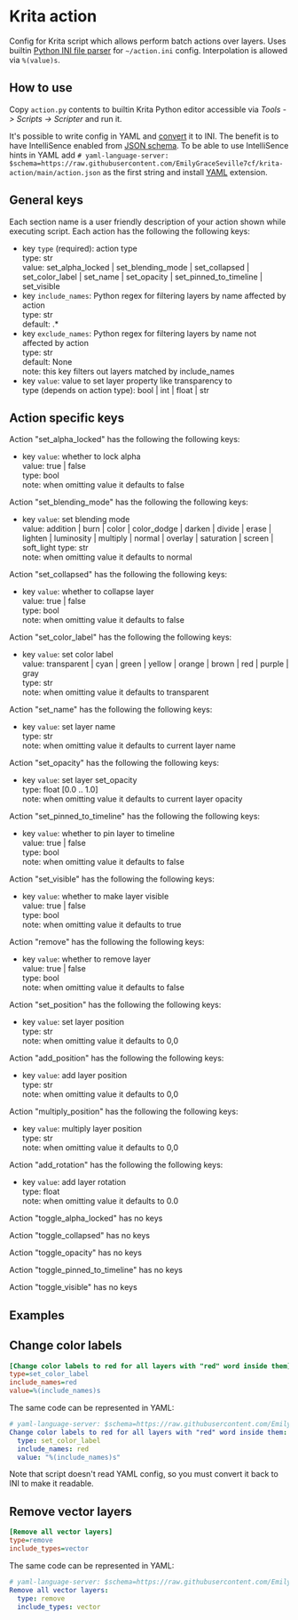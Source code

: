 # Krita action

Config for Krita script which allows perform batch actions over layers. Uses
builtin [Python INI file parser][parser] for `~/action.ini` config.
Interpolation is allowed via `%(value)s`.

[parser]: https://docs.python.org/3/library/configparser.html

## How to use

Copy `action.py` contents to builtin Krita Python editor accessible via
*Tools -> Scripts -> Scripter* and run it.

It's possible to write config in YAML and [convert][converter] it to INI.
The benefit is to have IntelliSence enabled from [JSON schema][schema].
To be able to use IntelliSence hints in YAML add
`# yaml-language-server: $schema=https://raw.githubusercontent.com/EmilyGraceSeville7cf/krita-action/main/action.json`
as the first string and install [YAML][yaml] extension.

[converter]: https://marketplace.visualstudio.com/items?itemName=petli-full.json-to-yaml-and-more
[schema]: https://github.com/EmilyGraceSeville7cf/krita-action/blob/main/action.json
[yaml]: https://marketplace.visualstudio.com/items?itemName=redhat.vscode-yaml

## General keys

Each section name is a user friendly description of your action shown
while executing script. Each action has the following the following keys:

- key `type` (required): action type  
  type: str  
  value: set_alpha_locked | set_blending_mode | set_collapsed |
    set_color_label | set_name | set_opacity |
    set_pinned_to_timeline | set_visible  
- key `include_names`: Python regex for filtering layers by name affected by
    action  
  type: str  
  default: .*
- key `exclude_names`: Python regex for filtering layers by name not affected
    by action  
  type: str  
  default: None  
  note: this key filters out layers matched by include_names
- key `value`: value to set layer property like transparency to  
  type (depends on action type): bool | int | float | str

## Action specific keys

Action "set_alpha_locked" has the following the following keys:

- key `value`: whether to lock alpha  
  value: true | false  
  type: bool  
  note: when omitting value it defaults to false

Action "set_blending_mode" has the following the following keys:

- key `value`: set blending mode  
  value: addition | burn | color | color_dodge |
    darken | divide | erase | lighten | luminosity | multiply | normal |
    overlay | saturation | screen | soft_light
  type: str  
  note: when omitting value it defaults to normal

Action "set_collapsed" has the following the following keys:

- key `value`: whether to collapse layer  
  value: true | false  
  type: bool  
  note: when omitting value it defaults to false

Action "set_color_label" has the following the following keys:

- key `value`: set color label  
  value: transparent | cyan | green | yellow | orange | brown | red |
    purple | gray  
  type: str  
  note: when omitting value it defaults to transparent

Action "set_name" has the following the following keys:

- key `value`: set layer name  
  type: str  
  note: when omitting value it defaults to current layer name

Action "set_opacity" has the following the following keys:

- key `value`: set layer set_opacity  
  type: float [0.0 .. 1.0]  
  note: when omitting value it defaults to current layer opacity

Action "set_pinned_to_timeline" has the following the following keys:

- key `value`: whether to pin layer to timeline  
  value: true | false  
  type: bool  
  note: when omitting value it defaults to false

Action "set_visible" has the following the following keys:

- key `value`: whether to make layer visible  
  value: true | false  
  type: bool  
  note: when omitting value it defaults to true

Action "remove" has the following the following keys:

- key `value`: whether to remove layer  
  value: true | false  
  type: bool  
  note: when omitting value it defaults to false

Action "set_position" has the following the following keys:

- key `value`: set layer position  
  type: str  
  note: when omitting value it defaults to 0,0

Action "add_position" has the following the following keys:

- key `value`: add layer position  
  type: str  
  note: when omitting value it defaults to 0,0

Action "multiply_position" has the following the following keys:

- key `value`: multiply layer position  
  type: str  
  note: when omitting value it defaults to 0,0

Action "add_rotation" has the following the following keys:

- key `value`: add layer rotation  
  type: float  
  note: when omitting value it defaults to 0.0

Action "toggle_alpha_locked" has no keys

Action "toggle_collapsed" has no keys

Action "toggle_opacity" has no keys

Action "toggle_pinned_to_timeline" has no keys

Action "toggle_visible" has no keys

## Examples

## Change color labels

```ini
[Change color labels to red for all layers with "red" word inside them]
type=set_color_label
include_names=red
value=%(include_names)s
```

The same code can be represented in YAML:

```yaml
# yaml-language-server: $schema=https://raw.githubusercontent.com/EmilyGraceSeville7cf/krita-action/main/action.json
Change color labels to red for all layers with "red" word inside them:
  type: set_color_label
  include_names: red
  value: "%(include_names)s"
```

Note that script doesn't read YAML config, so you must convert it back to INI
to make it readable.

## Remove vector layers

```ini
[Remove all vector layers]
type=remove
include_types=vector
```

The same code can be represented in YAML:

```yaml
# yaml-language-server: $schema=https://raw.githubusercontent.com/EmilyGraceSeville7cf/krita-action/main/action.json
Remove all vector layers:
  type: remove
  include_types: vector
```
